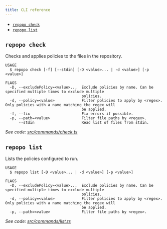 ```yaml
---
title: CLI reference
---
```


<!-- commands -->
* [`repopo check`](#repopo-check)
* [`repopo list`](#repopo-list)

## `repopo check`

Checks and applies policies to the files in the repository.

```
USAGE
  $ repopo check [-f] [--stdin] [-D <value>... | -d <value>] [-p <value>]

FLAGS
  -D, --excludePolicy=<value>...  Exclude policies by name. Can be specified multiple times to exclude multiple
                                  policies.
  -d, --policy=<value>            Filter policies to apply by <regex>. Only policies with a name matching the regex will
                                  be applied.
  -f, --fix                       Fix errors if possible.
  -p, --path=<value>              Filter file paths by <regex>.
      --stdin                     Read list of files from stdin.
```

_See code: [src/commands/check.ts](https://github.com/tylerbutler/tools-monorepo/blob/main/packages/repopo/src/commands/check.ts)_

## `repopo list`

Lists the policies configured to run.

```
USAGE
  $ repopo list [-D <value>... | -d <value>] [-p <value>]

FLAGS
  -D, --excludePolicy=<value>...  Exclude policies by name. Can be specified multiple times to exclude multiple
                                  policies.
  -d, --policy=<value>            Filter policies to apply by <regex>. Only policies with a name matching the regex will
                                  be applied.
  -p, --path=<value>              Filter file paths by <regex>.
```

_See code: [src/commands/list.ts](https://github.com/tylerbutler/tools-monorepo/blob/main/packages/repopo/src/commands/list.ts)_
<!-- commandsstop -->
